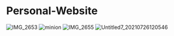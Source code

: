 # Personal-Website

![IMG_2653](https://user-images.githubusercontent.com/85713169/127528940-c1f19463-bd21-4572-afef-b79e6892b3d1.png)
![minion](https://user-images.githubusercontent.com/85713169/127528992-ed555972-2a28-40d4-a8aa-0c8c00b26632.gif)
![IMG_2655](https://user-images.githubusercontent.com/85713169/127529017-5147b492-77c0-4853-8e63-c1a53a79f6c9.png)
![Untitled7_20210726120546](https://user-images.githubusercontent.com/85713169/127529021-fa8042ff-5409-48a5-8b20-0c1ca126c9a8.png)
